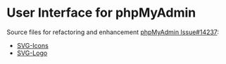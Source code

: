 # User Interface for phpMyAdmin

Source files for refactoring and enhancement [phpMyAdmin Issue#14237](https://github.com/phpmyadmin/phpmyadmin/issues/14237):
- [SVG-Icons](https://github.com/mkkeck/phpmyadmin-ui/tree/master/svg/src/icons)
- [SVG-Logo](https://github.com/mkkeck/phpmyadmin-ui/tree/master/svg/src/logo)
